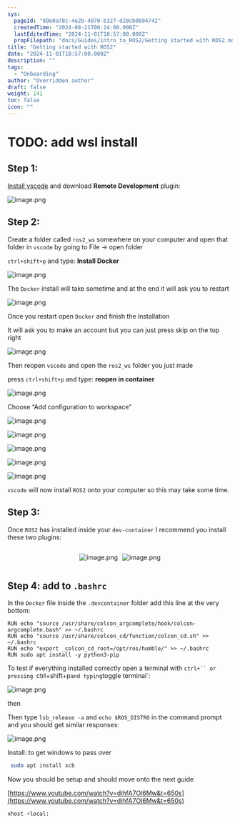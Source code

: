 ```yaml
---
sys:
  pageId: "89e0a78c-4e2b-4070-b327-d28cb0694742"
  createdTime: "2024-08-21T00:24:00.000Z"
  lastEditedTime: "2024-11-01T18:57:00.000Z"
  propFilepath: "docs/Guides/intro_to_ROS2/Getting started with ROS2.md"
title: "Getting started with ROS2"
date: "2024-11-01T18:57:00.000Z"
description: ""
tags:
  - "Onboarding"
author: "Overridden author"
draft: false
weight: 141
toc: false
icon: ""
---
```


# TODO: add wsl install

## Step 1:

[Install vscode](https://code.visualstudio.com/download) and download **Remote Development** plugin:

![image.png](https://prod-files-secure.s3.us-west-2.amazonaws.com/d518164a-d88e-44d1-a4ee-3adb3bd8bce0/efb52993-1881-4a40-b95e-6f020334f022/image.png?X-Amz-Algorithm=AWS4-HMAC-SHA256&X-Amz-Content-Sha256=UNSIGNED-PAYLOAD&X-Amz-Credential=ASIAZI2LB4663OS6HTRB%2F20250203%2Fus-west-2%2Fs3%2Faws4_request&X-Amz-Date=20250203T140805Z&X-Amz-Expires=3600&X-Amz-Security-Token=IQoJb3JpZ2luX2VjEP7%2F%2F%2F%2F%2F%2F%2F%2F%2F%2FwEaCXVzLXdlc3QtMiJHMEUCIQDsHK1DBoqlm9JY%2FKAc2zpicS8ipO5hf7ZzUKsaYtm%2B7wIgDJW%2FgX68jpM%2FwDgpWUxomZOZqlaCDWkF8uRV2zq2Y9Qq%2FwMIFxAAGgw2Mzc0MjMxODM4MDUiDKOFXHtzKr4zql8M6SrcA30jXRslE7iwLctSPQ504tG7TMcnF2eIV%2F0HQwoyVvMsQiy4Xb8%2BYR%2FBeBRepsqyFZdg8ciQUe755FvxVqgeKdXwqbaND6sTV%2FZ3Lzd2gpotJNRAdiY84Eqvksx4RiCjp01bCVZbRsha%2BDpdEnZLLllQj%2BDLQQgPFQPz36CRX8%2BtzkLWImZb%2Bn3fYV838UgLzyNmFo8v9X2MTPDWjTVSYtcsgp1gcbZmU45VOM59%2BKSaHaWHdLwhBmBuGtzfU0VdEwJ3GEdfLEFUR9WXpbH6q7FjXW7K7rbQvOr9itBlzAXUESwkPsJS5gkPizkJDqEWCVDikEQGx5OIhuHuGM3uuPVQo8XUZfMN%2FqX8Wbf739w0N7ErbJs6z8CV%2FFUeaiE15aQAw9uxtb0N7kWj140khRnrJ8RMDij%2FVXe%2BlmUA1OKU9RLn4tQa9nG%2BhxHwvPV3QgjXk%2BqJzC%2FsLhfq6tt1Re8Zo3ZZgJrntlZ4zP6bdD9Xz0q%2FppdhxbwOD1mj9iSoXqQa%2FVbm73LG2wvcXNThCpVQ55s1ZOiQpAzUSTXQyxEcyM7Zgm034eRIEeFtHNdxR%2BAEKqBnx9ybGpq9wbdujg1dnA8EsK%2BLeq4a2LNCRToDmdjTPxcqextHRAv9MKePg70GOqUB%2BPb5G98QhCC%2Fi6MG8DDP9y%2BQDktKIE64eKxZMGlJ1uCtrz5ILnFv9TfXhVD2roTyg7b7Rtf7HzJHm4gVKQ%2BEhmpoBVerBGHc6HzZfyQAELLhXFQlq%2FS9nkr0ceLvG3Dpr%2BsH9d36xZZMsxabr%2B2tlwl4wMQGGvupL98Z6hWG9jdjji0vBatkGqei3UzCCiUPe%2FTNlW4ka%2FzYDOpD4415YEqCVt2z&X-Amz-Signature=082cb9966a572fbf489b0a4302f971fa19569b5d1adbcb168d613eb645d947c3&X-Amz-SignedHeaders=host&x-id=GetObject)

## Step 2:

Create a folder called `ros2_ws` somewhere on your computer and open that folder in `vscode` by going to File → open folder 

`ctrl+shift+p` and type: **Install Docker**

![image.png](https://prod-files-secure.s3.us-west-2.amazonaws.com/d518164a-d88e-44d1-a4ee-3adb3bd8bce0/2269dc0e-1cd5-47ff-bceb-c04ad9b2eab0/image.png?X-Amz-Algorithm=AWS4-HMAC-SHA256&X-Amz-Content-Sha256=UNSIGNED-PAYLOAD&X-Amz-Credential=ASIAZI2LB4663OS6HTRB%2F20250203%2Fus-west-2%2Fs3%2Faws4_request&X-Amz-Date=20250203T140805Z&X-Amz-Expires=3600&X-Amz-Security-Token=IQoJb3JpZ2luX2VjEP7%2F%2F%2F%2F%2F%2F%2F%2F%2F%2FwEaCXVzLXdlc3QtMiJHMEUCIQDsHK1DBoqlm9JY%2FKAc2zpicS8ipO5hf7ZzUKsaYtm%2B7wIgDJW%2FgX68jpM%2FwDgpWUxomZOZqlaCDWkF8uRV2zq2Y9Qq%2FwMIFxAAGgw2Mzc0MjMxODM4MDUiDKOFXHtzKr4zql8M6SrcA30jXRslE7iwLctSPQ504tG7TMcnF2eIV%2F0HQwoyVvMsQiy4Xb8%2BYR%2FBeBRepsqyFZdg8ciQUe755FvxVqgeKdXwqbaND6sTV%2FZ3Lzd2gpotJNRAdiY84Eqvksx4RiCjp01bCVZbRsha%2BDpdEnZLLllQj%2BDLQQgPFQPz36CRX8%2BtzkLWImZb%2Bn3fYV838UgLzyNmFo8v9X2MTPDWjTVSYtcsgp1gcbZmU45VOM59%2BKSaHaWHdLwhBmBuGtzfU0VdEwJ3GEdfLEFUR9WXpbH6q7FjXW7K7rbQvOr9itBlzAXUESwkPsJS5gkPizkJDqEWCVDikEQGx5OIhuHuGM3uuPVQo8XUZfMN%2FqX8Wbf739w0N7ErbJs6z8CV%2FFUeaiE15aQAw9uxtb0N7kWj140khRnrJ8RMDij%2FVXe%2BlmUA1OKU9RLn4tQa9nG%2BhxHwvPV3QgjXk%2BqJzC%2FsLhfq6tt1Re8Zo3ZZgJrntlZ4zP6bdD9Xz0q%2FppdhxbwOD1mj9iSoXqQa%2FVbm73LG2wvcXNThCpVQ55s1ZOiQpAzUSTXQyxEcyM7Zgm034eRIEeFtHNdxR%2BAEKqBnx9ybGpq9wbdujg1dnA8EsK%2BLeq4a2LNCRToDmdjTPxcqextHRAv9MKePg70GOqUB%2BPb5G98QhCC%2Fi6MG8DDP9y%2BQDktKIE64eKxZMGlJ1uCtrz5ILnFv9TfXhVD2roTyg7b7Rtf7HzJHm4gVKQ%2BEhmpoBVerBGHc6HzZfyQAELLhXFQlq%2FS9nkr0ceLvG3Dpr%2BsH9d36xZZMsxabr%2B2tlwl4wMQGGvupL98Z6hWG9jdjji0vBatkGqei3UzCCiUPe%2FTNlW4ka%2FzYDOpD4415YEqCVt2z&X-Amz-Signature=f35625907bee83c0f7c89ef5c326cfdd8ffd1f9cb97f61f9308a72c0de0141b8&X-Amz-SignedHeaders=host&x-id=GetObject)

The `Docker` install will take sometime and at the end it will ask you to restart

![image.png](https://prod-files-secure.s3.us-west-2.amazonaws.com/d518164a-d88e-44d1-a4ee-3adb3bd8bce0/ed233f78-be33-4b1f-b89c-9c346c0e961e/image.png?X-Amz-Algorithm=AWS4-HMAC-SHA256&X-Amz-Content-Sha256=UNSIGNED-PAYLOAD&X-Amz-Credential=ASIAZI2LB4663OS6HTRB%2F20250203%2Fus-west-2%2Fs3%2Faws4_request&X-Amz-Date=20250203T140805Z&X-Amz-Expires=3600&X-Amz-Security-Token=IQoJb3JpZ2luX2VjEP7%2F%2F%2F%2F%2F%2F%2F%2F%2F%2FwEaCXVzLXdlc3QtMiJHMEUCIQDsHK1DBoqlm9JY%2FKAc2zpicS8ipO5hf7ZzUKsaYtm%2B7wIgDJW%2FgX68jpM%2FwDgpWUxomZOZqlaCDWkF8uRV2zq2Y9Qq%2FwMIFxAAGgw2Mzc0MjMxODM4MDUiDKOFXHtzKr4zql8M6SrcA30jXRslE7iwLctSPQ504tG7TMcnF2eIV%2F0HQwoyVvMsQiy4Xb8%2BYR%2FBeBRepsqyFZdg8ciQUe755FvxVqgeKdXwqbaND6sTV%2FZ3Lzd2gpotJNRAdiY84Eqvksx4RiCjp01bCVZbRsha%2BDpdEnZLLllQj%2BDLQQgPFQPz36CRX8%2BtzkLWImZb%2Bn3fYV838UgLzyNmFo8v9X2MTPDWjTVSYtcsgp1gcbZmU45VOM59%2BKSaHaWHdLwhBmBuGtzfU0VdEwJ3GEdfLEFUR9WXpbH6q7FjXW7K7rbQvOr9itBlzAXUESwkPsJS5gkPizkJDqEWCVDikEQGx5OIhuHuGM3uuPVQo8XUZfMN%2FqX8Wbf739w0N7ErbJs6z8CV%2FFUeaiE15aQAw9uxtb0N7kWj140khRnrJ8RMDij%2FVXe%2BlmUA1OKU9RLn4tQa9nG%2BhxHwvPV3QgjXk%2BqJzC%2FsLhfq6tt1Re8Zo3ZZgJrntlZ4zP6bdD9Xz0q%2FppdhxbwOD1mj9iSoXqQa%2FVbm73LG2wvcXNThCpVQ55s1ZOiQpAzUSTXQyxEcyM7Zgm034eRIEeFtHNdxR%2BAEKqBnx9ybGpq9wbdujg1dnA8EsK%2BLeq4a2LNCRToDmdjTPxcqextHRAv9MKePg70GOqUB%2BPb5G98QhCC%2Fi6MG8DDP9y%2BQDktKIE64eKxZMGlJ1uCtrz5ILnFv9TfXhVD2roTyg7b7Rtf7HzJHm4gVKQ%2BEhmpoBVerBGHc6HzZfyQAELLhXFQlq%2FS9nkr0ceLvG3Dpr%2BsH9d36xZZMsxabr%2B2tlwl4wMQGGvupL98Z6hWG9jdjji0vBatkGqei3UzCCiUPe%2FTNlW4ka%2FzYDOpD4415YEqCVt2z&X-Amz-Signature=2b144e4f5c1fc7090e87f2f590ee4684ba726082aaff5534c551298ed29f2145&X-Amz-SignedHeaders=host&x-id=GetObject)

Once you restart open `Docker` and finish the installation

It will ask you to make an account but you can just press skip on the top right

![image.png](https://prod-files-secure.s3.us-west-2.amazonaws.com/d518164a-d88e-44d1-a4ee-3adb3bd8bce0/21010ad9-1659-4fd9-9f59-9932a09b2a3d/image.png?X-Amz-Algorithm=AWS4-HMAC-SHA256&X-Amz-Content-Sha256=UNSIGNED-PAYLOAD&X-Amz-Credential=ASIAZI2LB4663OS6HTRB%2F20250203%2Fus-west-2%2Fs3%2Faws4_request&X-Amz-Date=20250203T140805Z&X-Amz-Expires=3600&X-Amz-Security-Token=IQoJb3JpZ2luX2VjEP7%2F%2F%2F%2F%2F%2F%2F%2F%2F%2FwEaCXVzLXdlc3QtMiJHMEUCIQDsHK1DBoqlm9JY%2FKAc2zpicS8ipO5hf7ZzUKsaYtm%2B7wIgDJW%2FgX68jpM%2FwDgpWUxomZOZqlaCDWkF8uRV2zq2Y9Qq%2FwMIFxAAGgw2Mzc0MjMxODM4MDUiDKOFXHtzKr4zql8M6SrcA30jXRslE7iwLctSPQ504tG7TMcnF2eIV%2F0HQwoyVvMsQiy4Xb8%2BYR%2FBeBRepsqyFZdg8ciQUe755FvxVqgeKdXwqbaND6sTV%2FZ3Lzd2gpotJNRAdiY84Eqvksx4RiCjp01bCVZbRsha%2BDpdEnZLLllQj%2BDLQQgPFQPz36CRX8%2BtzkLWImZb%2Bn3fYV838UgLzyNmFo8v9X2MTPDWjTVSYtcsgp1gcbZmU45VOM59%2BKSaHaWHdLwhBmBuGtzfU0VdEwJ3GEdfLEFUR9WXpbH6q7FjXW7K7rbQvOr9itBlzAXUESwkPsJS5gkPizkJDqEWCVDikEQGx5OIhuHuGM3uuPVQo8XUZfMN%2FqX8Wbf739w0N7ErbJs6z8CV%2FFUeaiE15aQAw9uxtb0N7kWj140khRnrJ8RMDij%2FVXe%2BlmUA1OKU9RLn4tQa9nG%2BhxHwvPV3QgjXk%2BqJzC%2FsLhfq6tt1Re8Zo3ZZgJrntlZ4zP6bdD9Xz0q%2FppdhxbwOD1mj9iSoXqQa%2FVbm73LG2wvcXNThCpVQ55s1ZOiQpAzUSTXQyxEcyM7Zgm034eRIEeFtHNdxR%2BAEKqBnx9ybGpq9wbdujg1dnA8EsK%2BLeq4a2LNCRToDmdjTPxcqextHRAv9MKePg70GOqUB%2BPb5G98QhCC%2Fi6MG8DDP9y%2BQDktKIE64eKxZMGlJ1uCtrz5ILnFv9TfXhVD2roTyg7b7Rtf7HzJHm4gVKQ%2BEhmpoBVerBGHc6HzZfyQAELLhXFQlq%2FS9nkr0ceLvG3Dpr%2BsH9d36xZZMsxabr%2B2tlwl4wMQGGvupL98Z6hWG9jdjji0vBatkGqei3UzCCiUPe%2FTNlW4ka%2FzYDOpD4415YEqCVt2z&X-Amz-Signature=bd2ce66de936550aa814c6d1166d2608e6280af9253717a1774992fa7ed0ca57&X-Amz-SignedHeaders=host&x-id=GetObject)

Then reopen `vscode` and open the `ros2_ws` folder you just made

press `ctrl+shift+p` and type: **reopen in container**

![image.png](https://prod-files-secure.s3.us-west-2.amazonaws.com/d518164a-d88e-44d1-a4ee-3adb3bd8bce0/4e93b8c2-41ad-488c-8095-c74205196118/image.png?X-Amz-Algorithm=AWS4-HMAC-SHA256&X-Amz-Content-Sha256=UNSIGNED-PAYLOAD&X-Amz-Credential=ASIAZI2LB4663OS6HTRB%2F20250203%2Fus-west-2%2Fs3%2Faws4_request&X-Amz-Date=20250203T140805Z&X-Amz-Expires=3600&X-Amz-Security-Token=IQoJb3JpZ2luX2VjEP7%2F%2F%2F%2F%2F%2F%2F%2F%2F%2FwEaCXVzLXdlc3QtMiJHMEUCIQDsHK1DBoqlm9JY%2FKAc2zpicS8ipO5hf7ZzUKsaYtm%2B7wIgDJW%2FgX68jpM%2FwDgpWUxomZOZqlaCDWkF8uRV2zq2Y9Qq%2FwMIFxAAGgw2Mzc0MjMxODM4MDUiDKOFXHtzKr4zql8M6SrcA30jXRslE7iwLctSPQ504tG7TMcnF2eIV%2F0HQwoyVvMsQiy4Xb8%2BYR%2FBeBRepsqyFZdg8ciQUe755FvxVqgeKdXwqbaND6sTV%2FZ3Lzd2gpotJNRAdiY84Eqvksx4RiCjp01bCVZbRsha%2BDpdEnZLLllQj%2BDLQQgPFQPz36CRX8%2BtzkLWImZb%2Bn3fYV838UgLzyNmFo8v9X2MTPDWjTVSYtcsgp1gcbZmU45VOM59%2BKSaHaWHdLwhBmBuGtzfU0VdEwJ3GEdfLEFUR9WXpbH6q7FjXW7K7rbQvOr9itBlzAXUESwkPsJS5gkPizkJDqEWCVDikEQGx5OIhuHuGM3uuPVQo8XUZfMN%2FqX8Wbf739w0N7ErbJs6z8CV%2FFUeaiE15aQAw9uxtb0N7kWj140khRnrJ8RMDij%2FVXe%2BlmUA1OKU9RLn4tQa9nG%2BhxHwvPV3QgjXk%2BqJzC%2FsLhfq6tt1Re8Zo3ZZgJrntlZ4zP6bdD9Xz0q%2FppdhxbwOD1mj9iSoXqQa%2FVbm73LG2wvcXNThCpVQ55s1ZOiQpAzUSTXQyxEcyM7Zgm034eRIEeFtHNdxR%2BAEKqBnx9ybGpq9wbdujg1dnA8EsK%2BLeq4a2LNCRToDmdjTPxcqextHRAv9MKePg70GOqUB%2BPb5G98QhCC%2Fi6MG8DDP9y%2BQDktKIE64eKxZMGlJ1uCtrz5ILnFv9TfXhVD2roTyg7b7Rtf7HzJHm4gVKQ%2BEhmpoBVerBGHc6HzZfyQAELLhXFQlq%2FS9nkr0ceLvG3Dpr%2BsH9d36xZZMsxabr%2B2tlwl4wMQGGvupL98Z6hWG9jdjji0vBatkGqei3UzCCiUPe%2FTNlW4ka%2FzYDOpD4415YEqCVt2z&X-Amz-Signature=30fad242693f4209a096b32e88d84de7c4f9af66928436670d58236fed63232c&X-Amz-SignedHeaders=host&x-id=GetObject)

Choose “Add configuration to workspace”

![image.png](https://prod-files-secure.s3.us-west-2.amazonaws.com/d518164a-d88e-44d1-a4ee-3adb3bd8bce0/9560b282-5060-4989-ba37-97e7b2c22476/image.png?X-Amz-Algorithm=AWS4-HMAC-SHA256&X-Amz-Content-Sha256=UNSIGNED-PAYLOAD&X-Amz-Credential=ASIAZI2LB4663OS6HTRB%2F20250203%2Fus-west-2%2Fs3%2Faws4_request&X-Amz-Date=20250203T140805Z&X-Amz-Expires=3600&X-Amz-Security-Token=IQoJb3JpZ2luX2VjEP7%2F%2F%2F%2F%2F%2F%2F%2F%2F%2FwEaCXVzLXdlc3QtMiJHMEUCIQDsHK1DBoqlm9JY%2FKAc2zpicS8ipO5hf7ZzUKsaYtm%2B7wIgDJW%2FgX68jpM%2FwDgpWUxomZOZqlaCDWkF8uRV2zq2Y9Qq%2FwMIFxAAGgw2Mzc0MjMxODM4MDUiDKOFXHtzKr4zql8M6SrcA30jXRslE7iwLctSPQ504tG7TMcnF2eIV%2F0HQwoyVvMsQiy4Xb8%2BYR%2FBeBRepsqyFZdg8ciQUe755FvxVqgeKdXwqbaND6sTV%2FZ3Lzd2gpotJNRAdiY84Eqvksx4RiCjp01bCVZbRsha%2BDpdEnZLLllQj%2BDLQQgPFQPz36CRX8%2BtzkLWImZb%2Bn3fYV838UgLzyNmFo8v9X2MTPDWjTVSYtcsgp1gcbZmU45VOM59%2BKSaHaWHdLwhBmBuGtzfU0VdEwJ3GEdfLEFUR9WXpbH6q7FjXW7K7rbQvOr9itBlzAXUESwkPsJS5gkPizkJDqEWCVDikEQGx5OIhuHuGM3uuPVQo8XUZfMN%2FqX8Wbf739w0N7ErbJs6z8CV%2FFUeaiE15aQAw9uxtb0N7kWj140khRnrJ8RMDij%2FVXe%2BlmUA1OKU9RLn4tQa9nG%2BhxHwvPV3QgjXk%2BqJzC%2FsLhfq6tt1Re8Zo3ZZgJrntlZ4zP6bdD9Xz0q%2FppdhxbwOD1mj9iSoXqQa%2FVbm73LG2wvcXNThCpVQ55s1ZOiQpAzUSTXQyxEcyM7Zgm034eRIEeFtHNdxR%2BAEKqBnx9ybGpq9wbdujg1dnA8EsK%2BLeq4a2LNCRToDmdjTPxcqextHRAv9MKePg70GOqUB%2BPb5G98QhCC%2Fi6MG8DDP9y%2BQDktKIE64eKxZMGlJ1uCtrz5ILnFv9TfXhVD2roTyg7b7Rtf7HzJHm4gVKQ%2BEhmpoBVerBGHc6HzZfyQAELLhXFQlq%2FS9nkr0ceLvG3Dpr%2BsH9d36xZZMsxabr%2B2tlwl4wMQGGvupL98Z6hWG9jdjji0vBatkGqei3UzCCiUPe%2FTNlW4ka%2FzYDOpD4415YEqCVt2z&X-Amz-Signature=14c5c9c6f95bb2f6202706dfbccd45e2260c3480623bead47f74067185f63d82&X-Amz-SignedHeaders=host&x-id=GetObject)

![image.png](https://prod-files-secure.s3.us-west-2.amazonaws.com/d518164a-d88e-44d1-a4ee-3adb3bd8bce0/2ee63f81-886b-48e8-a553-dc6e5eac99e4/image.png?X-Amz-Algorithm=AWS4-HMAC-SHA256&X-Amz-Content-Sha256=UNSIGNED-PAYLOAD&X-Amz-Credential=ASIAZI2LB4663OS6HTRB%2F20250203%2Fus-west-2%2Fs3%2Faws4_request&X-Amz-Date=20250203T140805Z&X-Amz-Expires=3600&X-Amz-Security-Token=IQoJb3JpZ2luX2VjEP7%2F%2F%2F%2F%2F%2F%2F%2F%2F%2FwEaCXVzLXdlc3QtMiJHMEUCIQDsHK1DBoqlm9JY%2FKAc2zpicS8ipO5hf7ZzUKsaYtm%2B7wIgDJW%2FgX68jpM%2FwDgpWUxomZOZqlaCDWkF8uRV2zq2Y9Qq%2FwMIFxAAGgw2Mzc0MjMxODM4MDUiDKOFXHtzKr4zql8M6SrcA30jXRslE7iwLctSPQ504tG7TMcnF2eIV%2F0HQwoyVvMsQiy4Xb8%2BYR%2FBeBRepsqyFZdg8ciQUe755FvxVqgeKdXwqbaND6sTV%2FZ3Lzd2gpotJNRAdiY84Eqvksx4RiCjp01bCVZbRsha%2BDpdEnZLLllQj%2BDLQQgPFQPz36CRX8%2BtzkLWImZb%2Bn3fYV838UgLzyNmFo8v9X2MTPDWjTVSYtcsgp1gcbZmU45VOM59%2BKSaHaWHdLwhBmBuGtzfU0VdEwJ3GEdfLEFUR9WXpbH6q7FjXW7K7rbQvOr9itBlzAXUESwkPsJS5gkPizkJDqEWCVDikEQGx5OIhuHuGM3uuPVQo8XUZfMN%2FqX8Wbf739w0N7ErbJs6z8CV%2FFUeaiE15aQAw9uxtb0N7kWj140khRnrJ8RMDij%2FVXe%2BlmUA1OKU9RLn4tQa9nG%2BhxHwvPV3QgjXk%2BqJzC%2FsLhfq6tt1Re8Zo3ZZgJrntlZ4zP6bdD9Xz0q%2FppdhxbwOD1mj9iSoXqQa%2FVbm73LG2wvcXNThCpVQ55s1ZOiQpAzUSTXQyxEcyM7Zgm034eRIEeFtHNdxR%2BAEKqBnx9ybGpq9wbdujg1dnA8EsK%2BLeq4a2LNCRToDmdjTPxcqextHRAv9MKePg70GOqUB%2BPb5G98QhCC%2Fi6MG8DDP9y%2BQDktKIE64eKxZMGlJ1uCtrz5ILnFv9TfXhVD2roTyg7b7Rtf7HzJHm4gVKQ%2BEhmpoBVerBGHc6HzZfyQAELLhXFQlq%2FS9nkr0ceLvG3Dpr%2BsH9d36xZZMsxabr%2B2tlwl4wMQGGvupL98Z6hWG9jdjji0vBatkGqei3UzCCiUPe%2FTNlW4ka%2FzYDOpD4415YEqCVt2z&X-Amz-Signature=43126dcdfb15bbbb46165ddc12d3bf6c7a729300f5e27a0c2db191c0b94f9c72&X-Amz-SignedHeaders=host&x-id=GetObject)

![image.png](https://prod-files-secure.s3.us-west-2.amazonaws.com/d518164a-d88e-44d1-a4ee-3adb3bd8bce0/ae1580b2-b048-407e-aed9-b584224a7a04/image.png?X-Amz-Algorithm=AWS4-HMAC-SHA256&X-Amz-Content-Sha256=UNSIGNED-PAYLOAD&X-Amz-Credential=ASIAZI2LB4663OS6HTRB%2F20250203%2Fus-west-2%2Fs3%2Faws4_request&X-Amz-Date=20250203T140805Z&X-Amz-Expires=3600&X-Amz-Security-Token=IQoJb3JpZ2luX2VjEP7%2F%2F%2F%2F%2F%2F%2F%2F%2F%2FwEaCXVzLXdlc3QtMiJHMEUCIQDsHK1DBoqlm9JY%2FKAc2zpicS8ipO5hf7ZzUKsaYtm%2B7wIgDJW%2FgX68jpM%2FwDgpWUxomZOZqlaCDWkF8uRV2zq2Y9Qq%2FwMIFxAAGgw2Mzc0MjMxODM4MDUiDKOFXHtzKr4zql8M6SrcA30jXRslE7iwLctSPQ504tG7TMcnF2eIV%2F0HQwoyVvMsQiy4Xb8%2BYR%2FBeBRepsqyFZdg8ciQUe755FvxVqgeKdXwqbaND6sTV%2FZ3Lzd2gpotJNRAdiY84Eqvksx4RiCjp01bCVZbRsha%2BDpdEnZLLllQj%2BDLQQgPFQPz36CRX8%2BtzkLWImZb%2Bn3fYV838UgLzyNmFo8v9X2MTPDWjTVSYtcsgp1gcbZmU45VOM59%2BKSaHaWHdLwhBmBuGtzfU0VdEwJ3GEdfLEFUR9WXpbH6q7FjXW7K7rbQvOr9itBlzAXUESwkPsJS5gkPizkJDqEWCVDikEQGx5OIhuHuGM3uuPVQo8XUZfMN%2FqX8Wbf739w0N7ErbJs6z8CV%2FFUeaiE15aQAw9uxtb0N7kWj140khRnrJ8RMDij%2FVXe%2BlmUA1OKU9RLn4tQa9nG%2BhxHwvPV3QgjXk%2BqJzC%2FsLhfq6tt1Re8Zo3ZZgJrntlZ4zP6bdD9Xz0q%2FppdhxbwOD1mj9iSoXqQa%2FVbm73LG2wvcXNThCpVQ55s1ZOiQpAzUSTXQyxEcyM7Zgm034eRIEeFtHNdxR%2BAEKqBnx9ybGpq9wbdujg1dnA8EsK%2BLeq4a2LNCRToDmdjTPxcqextHRAv9MKePg70GOqUB%2BPb5G98QhCC%2Fi6MG8DDP9y%2BQDktKIE64eKxZMGlJ1uCtrz5ILnFv9TfXhVD2roTyg7b7Rtf7HzJHm4gVKQ%2BEhmpoBVerBGHc6HzZfyQAELLhXFQlq%2FS9nkr0ceLvG3Dpr%2BsH9d36xZZMsxabr%2B2tlwl4wMQGGvupL98Z6hWG9jdjji0vBatkGqei3UzCCiUPe%2FTNlW4ka%2FzYDOpD4415YEqCVt2z&X-Amz-Signature=108ff69f62c4ea19a993166d2533b9c22cb2da60c1ad3717f0d8ecea5cb8ccac&X-Amz-SignedHeaders=host&x-id=GetObject)

![image.png](https://prod-files-secure.s3.us-west-2.amazonaws.com/d518164a-d88e-44d1-a4ee-3adb3bd8bce0/53255b28-f75e-430f-b9e3-c0ac8577e42b/image.png?X-Amz-Algorithm=AWS4-HMAC-SHA256&X-Amz-Content-Sha256=UNSIGNED-PAYLOAD&X-Amz-Credential=ASIAZI2LB4663OS6HTRB%2F20250203%2Fus-west-2%2Fs3%2Faws4_request&X-Amz-Date=20250203T140805Z&X-Amz-Expires=3600&X-Amz-Security-Token=IQoJb3JpZ2luX2VjEP7%2F%2F%2F%2F%2F%2F%2F%2F%2F%2FwEaCXVzLXdlc3QtMiJHMEUCIQDsHK1DBoqlm9JY%2FKAc2zpicS8ipO5hf7ZzUKsaYtm%2B7wIgDJW%2FgX68jpM%2FwDgpWUxomZOZqlaCDWkF8uRV2zq2Y9Qq%2FwMIFxAAGgw2Mzc0MjMxODM4MDUiDKOFXHtzKr4zql8M6SrcA30jXRslE7iwLctSPQ504tG7TMcnF2eIV%2F0HQwoyVvMsQiy4Xb8%2BYR%2FBeBRepsqyFZdg8ciQUe755FvxVqgeKdXwqbaND6sTV%2FZ3Lzd2gpotJNRAdiY84Eqvksx4RiCjp01bCVZbRsha%2BDpdEnZLLllQj%2BDLQQgPFQPz36CRX8%2BtzkLWImZb%2Bn3fYV838UgLzyNmFo8v9X2MTPDWjTVSYtcsgp1gcbZmU45VOM59%2BKSaHaWHdLwhBmBuGtzfU0VdEwJ3GEdfLEFUR9WXpbH6q7FjXW7K7rbQvOr9itBlzAXUESwkPsJS5gkPizkJDqEWCVDikEQGx5OIhuHuGM3uuPVQo8XUZfMN%2FqX8Wbf739w0N7ErbJs6z8CV%2FFUeaiE15aQAw9uxtb0N7kWj140khRnrJ8RMDij%2FVXe%2BlmUA1OKU9RLn4tQa9nG%2BhxHwvPV3QgjXk%2BqJzC%2FsLhfq6tt1Re8Zo3ZZgJrntlZ4zP6bdD9Xz0q%2FppdhxbwOD1mj9iSoXqQa%2FVbm73LG2wvcXNThCpVQ55s1ZOiQpAzUSTXQyxEcyM7Zgm034eRIEeFtHNdxR%2BAEKqBnx9ybGpq9wbdujg1dnA8EsK%2BLeq4a2LNCRToDmdjTPxcqextHRAv9MKePg70GOqUB%2BPb5G98QhCC%2Fi6MG8DDP9y%2BQDktKIE64eKxZMGlJ1uCtrz5ILnFv9TfXhVD2roTyg7b7Rtf7HzJHm4gVKQ%2BEhmpoBVerBGHc6HzZfyQAELLhXFQlq%2FS9nkr0ceLvG3Dpr%2BsH9d36xZZMsxabr%2B2tlwl4wMQGGvupL98Z6hWG9jdjji0vBatkGqei3UzCCiUPe%2FTNlW4ka%2FzYDOpD4415YEqCVt2z&X-Amz-Signature=706a841008fddf588d4e541bd7ce004bbff0214cb602a394b11a399873950f03&X-Amz-SignedHeaders=host&x-id=GetObject)

![image.png](https://prod-files-secure.s3.us-west-2.amazonaws.com/d518164a-d88e-44d1-a4ee-3adb3bd8bce0/7c562767-5af9-4ffb-97d1-327bcdf4ee00/image.png?X-Amz-Algorithm=AWS4-HMAC-SHA256&X-Amz-Content-Sha256=UNSIGNED-PAYLOAD&X-Amz-Credential=ASIAZI2LB4663OS6HTRB%2F20250203%2Fus-west-2%2Fs3%2Faws4_request&X-Amz-Date=20250203T140805Z&X-Amz-Expires=3600&X-Amz-Security-Token=IQoJb3JpZ2luX2VjEP7%2F%2F%2F%2F%2F%2F%2F%2F%2F%2FwEaCXVzLXdlc3QtMiJHMEUCIQDsHK1DBoqlm9JY%2FKAc2zpicS8ipO5hf7ZzUKsaYtm%2B7wIgDJW%2FgX68jpM%2FwDgpWUxomZOZqlaCDWkF8uRV2zq2Y9Qq%2FwMIFxAAGgw2Mzc0MjMxODM4MDUiDKOFXHtzKr4zql8M6SrcA30jXRslE7iwLctSPQ504tG7TMcnF2eIV%2F0HQwoyVvMsQiy4Xb8%2BYR%2FBeBRepsqyFZdg8ciQUe755FvxVqgeKdXwqbaND6sTV%2FZ3Lzd2gpotJNRAdiY84Eqvksx4RiCjp01bCVZbRsha%2BDpdEnZLLllQj%2BDLQQgPFQPz36CRX8%2BtzkLWImZb%2Bn3fYV838UgLzyNmFo8v9X2MTPDWjTVSYtcsgp1gcbZmU45VOM59%2BKSaHaWHdLwhBmBuGtzfU0VdEwJ3GEdfLEFUR9WXpbH6q7FjXW7K7rbQvOr9itBlzAXUESwkPsJS5gkPizkJDqEWCVDikEQGx5OIhuHuGM3uuPVQo8XUZfMN%2FqX8Wbf739w0N7ErbJs6z8CV%2FFUeaiE15aQAw9uxtb0N7kWj140khRnrJ8RMDij%2FVXe%2BlmUA1OKU9RLn4tQa9nG%2BhxHwvPV3QgjXk%2BqJzC%2FsLhfq6tt1Re8Zo3ZZgJrntlZ4zP6bdD9Xz0q%2FppdhxbwOD1mj9iSoXqQa%2FVbm73LG2wvcXNThCpVQ55s1ZOiQpAzUSTXQyxEcyM7Zgm034eRIEeFtHNdxR%2BAEKqBnx9ybGpq9wbdujg1dnA8EsK%2BLeq4a2LNCRToDmdjTPxcqextHRAv9MKePg70GOqUB%2BPb5G98QhCC%2Fi6MG8DDP9y%2BQDktKIE64eKxZMGlJ1uCtrz5ILnFv9TfXhVD2roTyg7b7Rtf7HzJHm4gVKQ%2BEhmpoBVerBGHc6HzZfyQAELLhXFQlq%2FS9nkr0ceLvG3Dpr%2BsH9d36xZZMsxabr%2B2tlwl4wMQGGvupL98Z6hWG9jdjji0vBatkGqei3UzCCiUPe%2FTNlW4ka%2FzYDOpD4415YEqCVt2z&X-Amz-Signature=3b52713159f4bc89227d5a5972f289d3804883908c42a7955666ad699716c037&X-Amz-SignedHeaders=host&x-id=GetObject)

`vscode` will now install `ROS2` onto your computer so this may take some time.

## Step 3:

Once `ROS2` has installed inside your `dev-container` I recommend you install these two plugins:

<div style="display: flex;flex-direction: row; column-gap:10px; max-width: 630px;justify-content: center;">
<div>

![image.png](https://prod-files-secure.s3.us-west-2.amazonaws.com/d518164a-d88e-44d1-a4ee-3adb3bd8bce0/3fc3d550-5a54-4ba1-ba6b-faa01cdb7369/image.png?X-Amz-Algorithm=AWS4-HMAC-SHA256&X-Amz-Content-Sha256=UNSIGNED-PAYLOAD&X-Amz-Credential=ASIAZI2LB4667FXTTSUO%2F20250203%2Fus-west-2%2Fs3%2Faws4_request&X-Amz-Date=20250203T140810Z&X-Amz-Expires=3600&X-Amz-Security-Token=IQoJb3JpZ2luX2VjEP7%2F%2F%2F%2F%2F%2F%2F%2F%2F%2FwEaCXVzLXdlc3QtMiJHMEUCIQCkxSWlmWI9yrvIObILtXFO3ej2G6%2Bh9dx1A6k8iVrDWAIgCQ78Ic6%2B8VLGAE4Jci7bVJi6cqEopDV5HRAI1qJtz%2BMq%2FwMIFxAAGgw2Mzc0MjMxODM4MDUiDFCMyhYfaBVP%2FvGCbyrcA2SbtBU30ND9lJbokngdsMa4Wnl7pboXEtf48kjvuLBB2r%2FEh9fXJuOSXzUwr5apHdMUlDaxVOF5Veti7kjqZDrSkWZcX7DIxEcIlxOO0pCl545KzrcKj9dPtIuSnQ6mD13Yrkq%2FtChn2gkJkxYsBHW5c3Ivg7v6XM2wZqgPG0AGEmKjAjKA%2FSEtuH3I9Ui34%2BMZyYoVmjSZ84nrijY%2FIeklFMU3or5oRMnE2kI4SrfR8ie0JPAd%2FkRCqdv9xbcdolWMotKkUAnhZe4Qy7YMGEKjDWDt976TKv%2F%2FPXVjKt2K25lC8g2k0vebsriHOxrlyk%2BDDUXE48aiG1wgI6ICL4l%2FwqbT52%2FjHYITlTucBb%2FnHNbOPbsdHC5PIkVpl31x9XUvcR%2Fs6brooRnVgTpO9IUT%2F8wSxg0GOmXBXQrPnd5Tc7eIRZHMJfvaYyL25qbDknD93HHvaptpfM7pNdN8hd%2FGQruiUoZknD4qNBWUp9UCb8ZQ83Y5wkDsS8iwWrfNkMYJ5hBj6guAavu1epNnIGA27FQ%2FHCMwCHcokOUZICNf2y%2FcodK2MUYcLEgPTegzP2c%2BsDejZIecjEp1dtj5SKOzpfNpA%2BksZfGUbA9Y4tZr6iTlC4jTa0Sl2JjRMPGOg70GOqUBDqxV12fOuJSKcLVkYzJMtfQX4Xt0l4ieux6YD7vHb04OnJZrotBar9OpFhOovw7EMPaGHAtmS8xjSOrXOs5yD5SzVjHTGcLzaMBsrLDWlE0v9KXDd%2BrkAetWEgnfunLPRZiA2MaRoxhq91BL6rIykqhv6QAhd0c1rueeG5yQ%2FrIReZ5OQjSFg1FhH%2F3QPEKeye8kMO%2FBkRz6VEGITZX3ubkJNAwx&X-Amz-Signature=cd4872a983138ff4e6b40296251d4e9498137963c49ca0f8b19aa388cc6b7e33&X-Amz-SignedHeaders=host&x-id=GetObject)

</div>
<div>

![image.png](https://prod-files-secure.s3.us-west-2.amazonaws.com/d518164a-d88e-44d1-a4ee-3adb3bd8bce0/d994cc66-13c2-4093-a5a3-f84cf4601a82/image.png?X-Amz-Algorithm=AWS4-HMAC-SHA256&X-Amz-Content-Sha256=UNSIGNED-PAYLOAD&X-Amz-Credential=ASIAZI2LB466ZF7HY4NB%2F20250203%2Fus-west-2%2Fs3%2Faws4_request&X-Amz-Date=20250203T140810Z&X-Amz-Expires=3600&X-Amz-Security-Token=IQoJb3JpZ2luX2VjEP7%2F%2F%2F%2F%2F%2F%2F%2F%2F%2FwEaCXVzLXdlc3QtMiJIMEYCIQDDcr3J%2BiWHewRqU3Wa5vFb7owNlmuFoA7NmrTrAE03ZQIhANGoLNu8sFwwqgFaU5jaWa8aJjL5jSFk31Yrtl2ztNAxKv8DCBcQABoMNjM3NDIzMTgzODA1IgyDlQyn2DNo7U%2FqPFYq3APDW1upkfgOPZmRn2RhO7zbEW9T3rJBQ3q2g90JYCPHh2qvrPiIjjRv3Ud55UsSEGHNAomvUxJ%2FUO5z2upFLXowPgk%2Fdu%2BIwPdXsKzLdJrdhI9WOGEvpHKB8R8MBEA0uSqCcTaPCnG0wOH%2BatwnqVDfT3r%2F7WTZLMfqqTsdiMz1fy%2BQmlP6N9Jqqd0msxSRQ1dCMQ4eRjRvfCZkQ3nQqW40b4%2F6Xf4X8i%2BQKkt%2Fkt57yYg80UQslEFVBSCAUOd8xL0MYzqCERR0GW%2Fb0THZs3gV2LLPQ9f6UY5eXJumiYulB4iBWD%2B2VjywRNyhwKoBIWtPnApfdb32cZJxbTP5CqJrsGbroHlEzhvXKYERJ6vQJil2m%2BdB3sFIBFaBtT6ZJDXsSpDRC29v0qx%2B%2FnoFmbosS%2FMApL4lc%2FM9Pfv7au2qKf6LziDyUfEuPtD109C2gLOk8LFh7LlBIvxuRIyp%2F2rlaQXd2GddikJun4%2Fz0ToDwpCL212CjlG14Wx2BhRpxGDfwtH6rbLoEOVdjrswgWSytOz%2FDvflfcz30lE7bvmbEzE%2BRrzrxwRA4FvDHpPO7Bbn4jRRXuB7GyTwxXPu1d9%2Bli2vorC8FiSPZIEBATzJWIBWIVRtG42IjkuIlzCbj4O9BjqkAYkrO1d3%2FpQaH6RdCwoshjwbHkt1iMgA0sQ36AweMi6YIrDLk3rgp0i2ucdZcYQ5deY1Cctpw1JiDhjC29W6YSMkyM33%2FEyRhxptfGfYZULiHCIfjn%2Bk4lVTLs14yalWeqO14BDEbo3x%2FtEdWRLB0CXMPafUfy9orrvLNej1pqkJL6dKEugQJr%2FdgR2lzmjKJM6DUo3s0Ep%2Ft8uB%2F5JGpjU%2B6sNG&X-Amz-Signature=fcd94a9580c81037bf6c63199c2ff03bb64fb106ad9abc051d12deec25e70c38&X-Amz-SignedHeaders=host&x-id=GetObject)

</div>
</div>

## Step 4: add to `.bashrc`

In the `Docker` file inside the `.devcontainer` folder add this line at the very bottom: 

```docker
RUN echo "source /usr/share/colcon_argcomplete/hook/colcon-argcomplete.bash" >> ~/.bashrc
RUN echo "source /usr/share/colcon_cd/function/colcon_cd.sh" >> ~/.bashrc
RUN echo "export _colcon_cd_root=/opt/ros/humble/" >> ~/.bashrc
RUN sudo apt install -y python3-pip 
```

To test if everything installed correctly open a terminal with `ctrl+`` or pressing `ctrl+shift+p` and typing `toggle terminal`:

![image.png](https://prod-files-secure.s3.us-west-2.amazonaws.com/d518164a-d88e-44d1-a4ee-3adb3bd8bce0/6a4943d8-b04e-4c02-9a58-775f3384d1a5/image.png?X-Amz-Algorithm=AWS4-HMAC-SHA256&X-Amz-Content-Sha256=UNSIGNED-PAYLOAD&X-Amz-Credential=ASIAZI2LB4663OS6HTRB%2F20250203%2Fus-west-2%2Fs3%2Faws4_request&X-Amz-Date=20250203T140805Z&X-Amz-Expires=3600&X-Amz-Security-Token=IQoJb3JpZ2luX2VjEP7%2F%2F%2F%2F%2F%2F%2F%2F%2F%2FwEaCXVzLXdlc3QtMiJHMEUCIQDsHK1DBoqlm9JY%2FKAc2zpicS8ipO5hf7ZzUKsaYtm%2B7wIgDJW%2FgX68jpM%2FwDgpWUxomZOZqlaCDWkF8uRV2zq2Y9Qq%2FwMIFxAAGgw2Mzc0MjMxODM4MDUiDKOFXHtzKr4zql8M6SrcA30jXRslE7iwLctSPQ504tG7TMcnF2eIV%2F0HQwoyVvMsQiy4Xb8%2BYR%2FBeBRepsqyFZdg8ciQUe755FvxVqgeKdXwqbaND6sTV%2FZ3Lzd2gpotJNRAdiY84Eqvksx4RiCjp01bCVZbRsha%2BDpdEnZLLllQj%2BDLQQgPFQPz36CRX8%2BtzkLWImZb%2Bn3fYV838UgLzyNmFo8v9X2MTPDWjTVSYtcsgp1gcbZmU45VOM59%2BKSaHaWHdLwhBmBuGtzfU0VdEwJ3GEdfLEFUR9WXpbH6q7FjXW7K7rbQvOr9itBlzAXUESwkPsJS5gkPizkJDqEWCVDikEQGx5OIhuHuGM3uuPVQo8XUZfMN%2FqX8Wbf739w0N7ErbJs6z8CV%2FFUeaiE15aQAw9uxtb0N7kWj140khRnrJ8RMDij%2FVXe%2BlmUA1OKU9RLn4tQa9nG%2BhxHwvPV3QgjXk%2BqJzC%2FsLhfq6tt1Re8Zo3ZZgJrntlZ4zP6bdD9Xz0q%2FppdhxbwOD1mj9iSoXqQa%2FVbm73LG2wvcXNThCpVQ55s1ZOiQpAzUSTXQyxEcyM7Zgm034eRIEeFtHNdxR%2BAEKqBnx9ybGpq9wbdujg1dnA8EsK%2BLeq4a2LNCRToDmdjTPxcqextHRAv9MKePg70GOqUB%2BPb5G98QhCC%2Fi6MG8DDP9y%2BQDktKIE64eKxZMGlJ1uCtrz5ILnFv9TfXhVD2roTyg7b7Rtf7HzJHm4gVKQ%2BEhmpoBVerBGHc6HzZfyQAELLhXFQlq%2FS9nkr0ceLvG3Dpr%2BsH9d36xZZMsxabr%2B2tlwl4wMQGGvupL98Z6hWG9jdjji0vBatkGqei3UzCCiUPe%2FTNlW4ka%2FzYDOpD4415YEqCVt2z&X-Amz-Signature=39a16edb28ab952866406ec7067967fbd76f3b45dab9c539c7879903a342ff6d&X-Amz-SignedHeaders=host&x-id=GetObject)

then 

Then type `lsb_release -a` and `echo $ROS_DISTRO` in the command prompt and you should get similar responses:

![image.png](https://prod-files-secure.s3.us-west-2.amazonaws.com/d518164a-d88e-44d1-a4ee-3adb3bd8bce0/3e635dec-a805-4e85-8b9e-d000e5b71a4e/image.png?X-Amz-Algorithm=AWS4-HMAC-SHA256&X-Amz-Content-Sha256=UNSIGNED-PAYLOAD&X-Amz-Credential=ASIAZI2LB4663OS6HTRB%2F20250203%2Fus-west-2%2Fs3%2Faws4_request&X-Amz-Date=20250203T140805Z&X-Amz-Expires=3600&X-Amz-Security-Token=IQoJb3JpZ2luX2VjEP7%2F%2F%2F%2F%2F%2F%2F%2F%2F%2FwEaCXVzLXdlc3QtMiJHMEUCIQDsHK1DBoqlm9JY%2FKAc2zpicS8ipO5hf7ZzUKsaYtm%2B7wIgDJW%2FgX68jpM%2FwDgpWUxomZOZqlaCDWkF8uRV2zq2Y9Qq%2FwMIFxAAGgw2Mzc0MjMxODM4MDUiDKOFXHtzKr4zql8M6SrcA30jXRslE7iwLctSPQ504tG7TMcnF2eIV%2F0HQwoyVvMsQiy4Xb8%2BYR%2FBeBRepsqyFZdg8ciQUe755FvxVqgeKdXwqbaND6sTV%2FZ3Lzd2gpotJNRAdiY84Eqvksx4RiCjp01bCVZbRsha%2BDpdEnZLLllQj%2BDLQQgPFQPz36CRX8%2BtzkLWImZb%2Bn3fYV838UgLzyNmFo8v9X2MTPDWjTVSYtcsgp1gcbZmU45VOM59%2BKSaHaWHdLwhBmBuGtzfU0VdEwJ3GEdfLEFUR9WXpbH6q7FjXW7K7rbQvOr9itBlzAXUESwkPsJS5gkPizkJDqEWCVDikEQGx5OIhuHuGM3uuPVQo8XUZfMN%2FqX8Wbf739w0N7ErbJs6z8CV%2FFUeaiE15aQAw9uxtb0N7kWj140khRnrJ8RMDij%2FVXe%2BlmUA1OKU9RLn4tQa9nG%2BhxHwvPV3QgjXk%2BqJzC%2FsLhfq6tt1Re8Zo3ZZgJrntlZ4zP6bdD9Xz0q%2FppdhxbwOD1mj9iSoXqQa%2FVbm73LG2wvcXNThCpVQ55s1ZOiQpAzUSTXQyxEcyM7Zgm034eRIEeFtHNdxR%2BAEKqBnx9ybGpq9wbdujg1dnA8EsK%2BLeq4a2LNCRToDmdjTPxcqextHRAv9MKePg70GOqUB%2BPb5G98QhCC%2Fi6MG8DDP9y%2BQDktKIE64eKxZMGlJ1uCtrz5ILnFv9TfXhVD2roTyg7b7Rtf7HzJHm4gVKQ%2BEhmpoBVerBGHc6HzZfyQAELLhXFQlq%2FS9nkr0ceLvG3Dpr%2BsH9d36xZZMsxabr%2B2tlwl4wMQGGvupL98Z6hWG9jdjji0vBatkGqei3UzCCiUPe%2FTNlW4ka%2FzYDOpD4415YEqCVt2z&X-Amz-Signature=dc3baed70ee0bb943ac260743939389a9470f3b65b13cade2bf349baf67adbc5&X-Amz-SignedHeaders=host&x-id=GetObject)

Install:  to get windows to pass over

```bash
 sudo apt install xcb
```

Now you should be setup and should move onto the next guide 

[https://www.youtube.com/watch?v=dihfA7Ol6Mw&t=650s](https://www.youtube.com/watch?v=dihfA7Ol6Mw&t=650s)

```python
xhost +local:
```
